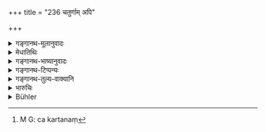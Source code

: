 +++
title = "236 चतुर्णाम् अपि"

+++

<details><summary>गङ्गानथ-मूलानुवादः</summary>

Even on all these four, if they do not perform the expiatory penance, the king shall inflict corporal punishment along with fine, in accordance with the law.—(236)
</details>

<details><summary>मेधातिथिः</summary>
<u>ननु</u> च सुरापो ब्राह्मण एव पातकी । तस्य च शरीरसंयुक्तो दण्डो नास्ति "न शारीरो ब्राह्मणदण्डः"[^६०७] (ग्ध् १२.४६) इति । तत्र **चतुर्णाम् अपीति** कथम् ।


[^६०७]:
     M G J DK (1: 580): brāhmaṇo daṇḍaḥ

- <u>केचिद्</u> आहुः । पतितः संप्रयुक्तो गृह्यते पूर्वम् अनुपात्तो ऽपि, चतुःसंख्यासामर्थ्यात् । 

- <u>अन्ये</u> त्व् अङ्कनं[^६०८] शरीरसंयुक्तम् इत्य् आहुः । तच् च ब्राह्मणस्याप्य् अस्ति । 


[^६०८]:
     M G: ca kartanaṃ

- <u>अन्ये</u> त्व् **अपि**शब्दात् पञ्चानाम् अयं दण्ड इत्य् आहुः ।

- **चतुर्णाम् अपि** । **अपि**शब्दात् पञ्चमस्यापि तत्संसर्गिणः । ब्राह्मणस्य वधे पूर्वत्र शरीरदण्ड उक्त एव । "स्त्रीबालब्राःमणघ्नांश् च हन्यात्" (म्ध् ९.२३२) इति । अनेनान्तःशरीरयुक्तम् अङ्कनम् एवोच्यते । **धर्म्यम्** इत्य् अपराधानुरूपेण गुरुतरलाघवं कार्यम् इत्य् अर्थः ॥ ९.२३६ ॥
</details>

<details><summary>गङ्गानथ-भाष्यानुवादः</summary>

Even though the Brāhmaṇa alone becomes a heinous criminal by drinking wine, yet even for him there is to be corporal punishment,—though no corporal punishment has been laid down for the Brāhmaṇa before this. This follows from the force laid upon the term ‘*four*’ in this verse.

Others, however, have explained this ‘*corporal punishment*’ as standing for *branding*; and this would be done in the ease of the Brāhmaṇa also.

Others again explain the particle ‘*api*’ as ‘*even*,’ and declare that the penalty here laid down is meant for all the *five* kinds of ‘heinous criminals;’ the construction being that—‘this punishment is to be inflicted on *even* all these four, as also on the *fifth*, in the shape of the person associating with these four.’

For the crime of ‘*Brāhmaṇa-slaying*,’ ‘corporal punishment’ has been already laid down above,—in the rule that—‘the king shall put to death those who kill a woman, an infant or a Brāhmaṇa.’

From what follows in the next verse it is clear that ‘corporal punishment’ here stands for *branding*.

‘*According to the late*’—‘he shall make due discrimination regarding the greater, or less seriousness of the crime.’—(236)
</details>

<details><summary>गङ्गानथ-टिप्पन्यः</summary>

This verse is quoted in *Vivādaratnākara* (p. 634);—and in
*Vyavahāra-Bālambhaṭṭī* (p. 116).
</details>

<details><summary>गङ्गानथ-तुल्य-वाक्यानि</summary>

**(verses 9.235-242)  
**

See Comparative notes for [Verse 9.235].
</details>

<details><summary>भारुचिः</summary>

**चतुर्णाम् अपीति** वचनात् तत्संबन्धी पञ्चमो गृह्यते । स्त्रीबालब्राह्मणवधे [व]धदण्ड उक्तः । **चतुर्णाम् अपि चैतेषाम्** इत्य् अत्र श्लोक [अङ्क]न[ं] धनदण्डश् च । तद् एतत् पातकानुरूपं कार्यम् । शूद्रस्य तु ब्रह्महत्याप्रायश्चित्तम् अकुर्वतो दण्डद्वयम् ॥ ९.२३६ ॥
</details>

<details><summary>Bühler</summary>

236	On those four even, if they do not perform a penance, let him inflict corporal punishment and fines in accordance with the law.
</details>
